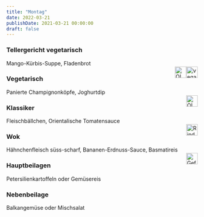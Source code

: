 ```yaml
---
title: "Montag"
date: 2022-03-21
publishDate: 2021-03-21 00:00:00
draft: false
---
```

### Tellergericht vegetarisch  
<div class="flex-container">
<div>Mango-Kürbis-Suppe, Fladenbrot</div><div margin-left="auto"><img loading="lazy" src="../images/vegan.png" style="float:right;" alt="vegan.png" height=30px><img loading="lazy" src="../images/OLV.png" style="float:right;" alt="OLV.png" height=30px></div></div>

### Vegetarisch  
<div class="flex-container">
<div>Panierte Champignonköpfe, Joghurtdip</div><div margin-left="auto"><img loading="lazy" src="../images/OLV.png" style="float:right;" alt="OLV.png" height=30px></div></div>

### Klassiker  
<div class="flex-container">
<div>Fleischbällchen, Orientalische Tomatensauce</div><div margin-left="auto"><img loading="lazy" src="../images/Rind.png" style="float:right;" alt="Rind.png" height=30px></div></div>

### Wok  
<div class="flex-container">
<div>Hähnchenfleisch süss-scharf, Bananen-Erdnuss-Sauce, Basmatireis</div><div margin-left="auto"><img loading="lazy" src="../images/Geflügel.png" style="float:right;" alt="Geflügel.png" height=30px></div></div>

### Hauptbeilagen  
<div class="flex-container">
<div>Petersilienkartoffeln oder Gemüsereis </div><div margin-left="auto"></div></div>

### Nebenbeilage  
<div class="flex-container">
<div>Balkangemüse oder Mischsalat </div><div margin-left="auto"></div></div>

